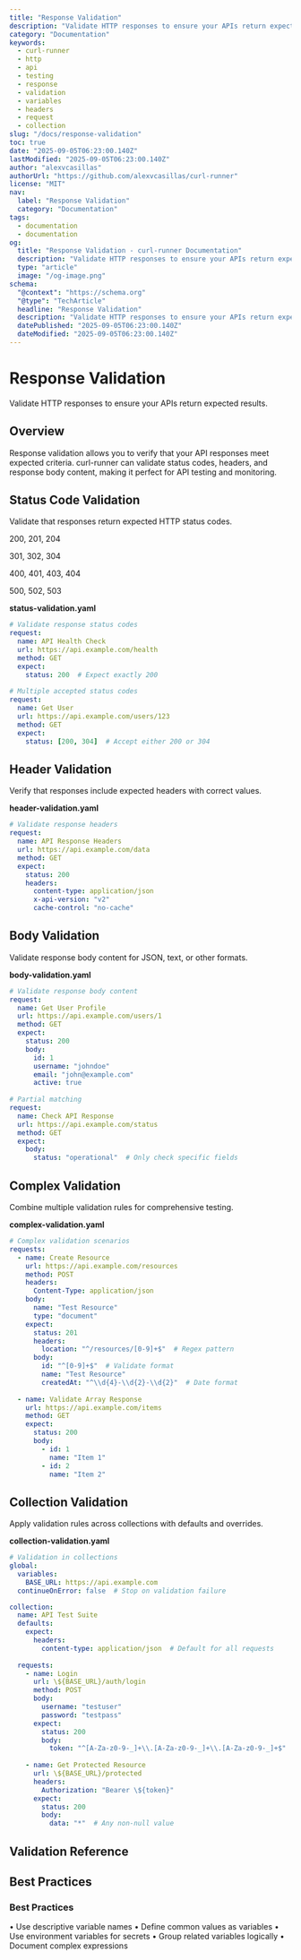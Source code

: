 ```yaml
---
title: "Response Validation"
description: "Validate HTTP responses to ensure your APIs return expected results."
category: "Documentation"
keywords:
  - curl-runner
  - http
  - api
  - testing
  - response
  - validation
  - variables
  - headers
  - request
  - collection
slug: "/docs/response-validation"
toc: true
date: "2025-09-05T06:23:00.140Z"
lastModified: "2025-09-05T06:23:00.140Z"
author: "alexvcasillas"
authorUrl: "https://github.com/alexvcasillas/curl-runner"
license: "MIT"
nav:
  label: "Response Validation"
  category: "Documentation"
tags:
  - documentation
  - documentation
og:
  title: "Response Validation - curl-runner Documentation"
  description: "Validate HTTP responses to ensure your APIs return expected results."
  type: "article"
  image: "/og-image.png"
schema:
  "@context": "https://schema.org"
  "@type": "TechArticle"
  headline: "Response Validation"
  description: "Validate HTTP responses to ensure your APIs return expected results."
  datePublished: "2025-09-05T06:23:00.140Z"
  dateModified: "2025-09-05T06:23:00.140Z"
---
```


# Response Validation

Validate HTTP responses to ensure your APIs return expected results.

## Overview

Response validation allows you to verify that your API responses meet expected criteria. curl-runner can validate status codes, headers, and response body content, making it perfect for API testing and monitoring.

## Status Code Validation

Validate that responses return expected HTTP status codes.

200, 201, 204

301, 302, 304

400, 401, 403, 404

500, 502, 503

**status-validation.yaml**

```yaml
# Validate response status codes
request:
  name: API Health Check
  url: https://api.example.com/health
  method: GET
  expect:
    status: 200  # Expect exactly 200
    
# Multiple accepted status codes
request:
  name: Get User
  url: https://api.example.com/users/123
  method: GET
  expect:
    status: [200, 304]  # Accept either 200 or 304
```

## Header Validation

Verify that responses include expected headers with correct values.

**header-validation.yaml**

```yaml
# Validate response headers
request:
  name: API Response Headers
  url: https://api.example.com/data
  method: GET
  expect:
    status: 200
    headers:
      content-type: application/json
      x-api-version: "v2"
      cache-control: "no-cache"
```

## Body Validation

Validate response body content for JSON, text, or other formats.

**body-validation.yaml**

```yaml
# Validate response body content
request:
  name: Get User Profile
  url: https://api.example.com/users/1
  method: GET
  expect:
    status: 200
    body:
      id: 1
      username: "johndoe"
      email: "john@example.com"
      active: true
      
# Partial matching
request:
  name: Check API Response
  url: https://api.example.com/status
  method: GET
  expect:
    body:
      status: "operational"  # Only check specific fields
```

## Complex Validation

Combine multiple validation rules for comprehensive testing.

**complex-validation.yaml**

```yaml
# Complex validation scenarios
requests:
  - name: Create Resource
    url: https://api.example.com/resources
    method: POST
    headers:
      Content-Type: application/json
    body:
      name: "Test Resource"
      type: "document"
    expect:
      status: 201
      headers:
        location: "^/resources/[0-9]+$"  # Regex pattern
      body:
        id: "^[0-9]+$"  # Validate format
        name: "Test Resource"
        createdAt: "^\\d{4}-\\d{2}-\\d{2}"  # Date format
        
  - name: Validate Array Response
    url: https://api.example.com/items
    method: GET
    expect:
      status: 200
      body:
        - id: 1
          name: "Item 1"
        - id: 2
          name: "Item 2"
```

## Collection Validation

Apply validation rules across collections with defaults and overrides.

**collection-validation.yaml**

```yaml
# Validation in collections
global:
  variables:
    BASE_URL: https://api.example.com
  continueOnError: false  # Stop on validation failure

collection:
  name: API Test Suite
  defaults:
    expect:
      headers:
        content-type: application/json  # Default for all requests
  
  requests:
    - name: Login
      url: \${BASE_URL}/auth/login
      method: POST
      body:
        username: "testuser"
        password: "testpass"
      expect:
        status: 200
        body:
          token: "^[A-Za-z0-9-_]+\\.[A-Za-z0-9-_]+\\.[A-Za-z0-9-_]+$"  # JWT format
          
    - name: Get Protected Resource
      url: \${BASE_URL}/protected
      headers:
        Authorization: "Bearer \${token}"
      expect:
        status: 200
        body:
          data: "*"  # Any non-null value
```

## Validation Reference

## Best Practices

### Best Practices

• Use descriptive variable names
• Define common values as variables
• Use environment variables for secrets
• Group related variables logically
• Document complex expressions
